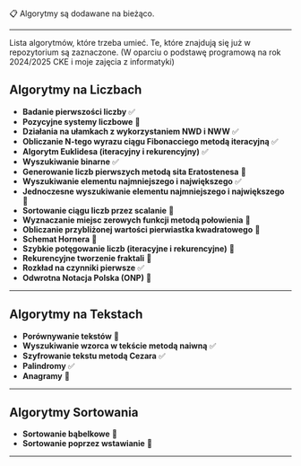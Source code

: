 📋 Algorytmy są dodawane na bieżąco.

---
Lista algorytmów, które trzeba umieć. Te, które znajdują się już w repozytorium są zaznaczone. (W oparciu o podstawę programową na rok 2024/2025 CKE i moje zajęcia z informatyki)
## Algorytmy na Liczbach

- **Badanie pierwszości liczby** ✅  
- **Pozycyjne systemy liczbowe** 🔲  
- **Działania na ułamkach z wykorzystaniem NWD i NWW** ✅ 
- **Obliczanie N-tego wyrazu ciągu Fibonacciego metodą iteracyjną** ✅  
- **Algorytm Euklidesa (iteracyjny i rekurencyjny)** ✅  
- **Wyszukiwanie binarne** ✅  
- **Generowanie liczb pierwszych metodą sita Eratostenesa** 🔲  
- **Wyszukiwanie elementu najmniejszego i największego** ✅  
- **Jednoczesne wyszukiwanie elementu najmniejszego i największego** 🔲 
- **Sortowanie ciągu liczb przez scalanie** 🔲  
- **Wyznaczanie miejsc zerowych funkcji metodą połowienia** 🔲  
- **Obliczanie przybliżonej wartości pierwiastka kwadratowego** 🔲  
- **Schemat Hornera** 🔲  
- **Szybkie potęgowanie liczb (iteracyjne i rekurencyjne)** 🔲  
- **Rekurencyjne tworzenie fraktali** 🔲  
- **Rozkład na czynniki pierwsze** ✅  
- **Odwrotna Notacja Polska (ONP)** 🔲  

---

## Algorytmy na Tekstach

- **Porównywanie tekstów** 🔲  
- **Wyszukiwanie wzorca w tekście metodą naiwną** ✅  
- **Szyfrowanie tekstu metodą Cezara** ✅
- **Palindromy** ✅  
- **Anagramy** 🔲   

---

## Algorytmy Sortowania

- **Sortowanie bąbelkowe** 🔲  
- **Sortowanie poprzez wstawianie** 🔲  

---
 
